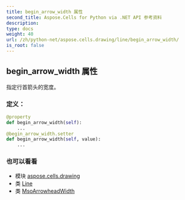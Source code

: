 ```yaml
---
title: begin_arrow_width 属性
second_title: Aspose.Cells for Python via .NET API 参考资料
description:
type: docs
weight: 40
url: /zh/python-net/aspose.cells.drawing/line/begin_arrow_width/
is_root: false
---
```

## begin_arrow_width 属性

指定行首箭头的宽度。
### 定义：
```python
@property
def begin_arrow_width(self):
    ...
@begin_arrow_width.setter
def begin_arrow_width(self, value):
    ...
```

### 也可以看看
* 模块 [aspose.cells.drawing](../../)
* 类 [Line](/cells/zh/python-net/aspose.cells.drawing/line)
* 类 [MsoArrowheadWidth](/cells/zh/python-net/aspose.cells.drawing/msoarrowheadwidth)
